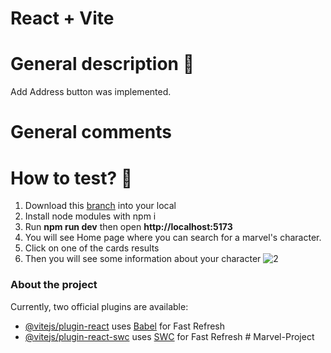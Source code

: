 # React + Vite

# General description 📝 
Add Address button was implemented.

# General comments



# How to test? 🤔 

1. Download this [branch](https://github.com/ITHUB-GMS/FROMA_ECOMMERCE_UI/tree/feature/FE-19/userAddress) into your local
2. Install node modules with npm i
3. Run **npm run dev** then open **http://localhost:5173**
4. You will see Home page where you can search for a marvel's character.
5. Click on one of the cards results
6. Then you will see some information about your character
![2]()

### About the project
Currently, two official plugins are available:

- [@vitejs/plugin-react](https://github.com/vitejs/vite-plugin-react/blob/main/packages/plugin-react/README.md) uses [Babel](https://babeljs.io/) for Fast Refresh
- [@vitejs/plugin-react-swc](https://github.com/vitejs/vite-plugin-react-swc) uses [SWC](https://swc.rs/) for Fast Refresh
#   M a r v e l - P r o j e c t 
 
 
